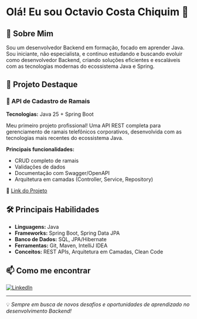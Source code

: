 # Olá! Eu sou Octavio Costa Chiquim 👋

## 🚀 Sobre Mim

Sou um desenvolvedor Backend em formação, focado em aprender Java. Sou iniciante, não especialista, e continuo estudando e buscando evoluir como desenvolvedor Backend, criando soluções eficientes e escaláveis com as tecnologias modernas do ecossistema Java e Spring.

## 💼 Projeto Destaque

### 🏢 API de Cadastro de Ramais

**Tecnologias:** Java 25 + Spring Boot

Meu primeiro projeto profissional! Uma API REST completa para gerenciamento de ramais telefônicos corporativos, desenvolvida com as tecnologias mais recentes do ecossistema Java.

**Principais funcionalidades:**

- CRUD completo de ramais
- Validações de dados
- Documentação com Swagger/OpenAPI
- Arquitetura em camadas (Controller, Service, Repository)

🔗 [Link do Projeto](https://github.com/OctavioCostaChiquim/cadastro-ramais)

## 🛠️ Principais Habilidades

- **Linguagens:** Java
- **Frameworks:** Spring Boot, Spring Data JPA
- **Banco de Dados:** SQL, JPA/Hibernate
- **Ferramentas:** Git, Maven, IntelliJ IDEA
- **Conceitos:** REST APIs, Arquitetura em Camadas, Clean Code

## 📫 Como me encontrar

[![LinkedIn](https://img.shields.io/badge/LinkedIn-0077B5?style=for-the-badge&logo=linkedin&logoColor=white)](#)

---

💡 *Sempre em busca de novos desafios e oportunidades de aprendizado no desenvolvimento Backend!*
